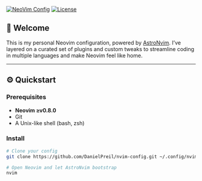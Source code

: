 [![NeoVim Config](https://img.shields.io/badge/NeoVim-AstroNvim-blue.svg)](#)
[![License](https://img.shields.io/badge/license-MIT-green.svg)](#license)

## 🚀 Welcome

This is my personal Neovim configuration, powered by [AstroNvim](https://github.com/AstroNvim/AstroNvim). I’ve layered on a curated set of plugins and custom tweaks to streamline coding in multiple languages and make Neovim feel like home.

---

## ⚙️ Quickstart

### Prerequisites

- **Neovim ≥v0.8.0**
- Git
- A Unix-like shell (bash, zsh)

### Install

```bash
# Clone your config
git clone https://github.com/DanielPreil/nvim-config.git ~/.config/nvim

# Open Neovim and let AstroNvim bootstrap
nvim
```
